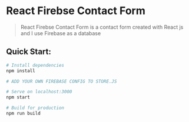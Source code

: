 # React Firebse Contact Form

> React Firebse Contact Form is a contact form created with React js and I use Firebase as a database

## Quick Start:

```bash
# Install dependencies
npm install

# ADD YOUR OWN FIREBASE CONFIG TO STORE.JS

# Serve on localhost:3000
npm start

# Build for production
npm run build
```

